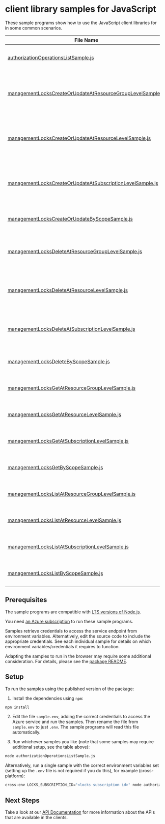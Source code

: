 # client library samples for JavaScript

These sample programs show how to use the JavaScript client libraries for in some common scenarios.

| **File Name**                                                                                                         | **Description**                                                                                                                                                                                                                                                                                                                                                                                                                                                                  |
| --------------------------------------------------------------------------------------------------------------------- | -------------------------------------------------------------------------------------------------------------------------------------------------------------------------------------------------------------------------------------------------------------------------------------------------------------------------------------------------------------------------------------------------------------------------------------------------------------------------------- |
| [authorizationOperationsListSample.js][authorizationoperationslistsample]                                             | Lists all of the available Microsoft.Authorization REST API operations. x-ms-original-file: specification/resources/resource-manager/Microsoft.Authorization/stable/2016-09-01/examples/ListProviderOperations.json                                                                                                                                                                                                                                                              |
| [managementLocksCreateOrUpdateAtResourceGroupLevelSample.js][managementlockscreateorupdateatresourcegrouplevelsample] | When you apply a lock at a parent scope, all child resources inherit the same lock. To create management locks, you must have access to Microsoft.Authorization/_ or Microsoft.Authorization/locks/_ actions. Of the built-in roles, only Owner and User Access Administrator are granted those actions. x-ms-original-file: specification/resources/resource-manager/Microsoft.Authorization/stable/2016-09-01/examples/ManagementLocks_CreateOrUpdateAtResourceGroupLevel.json |
| [managementLocksCreateOrUpdateAtResourceLevelSample.js][managementlockscreateorupdateatresourcelevelsample]           | When you apply a lock at a parent scope, all child resources inherit the same lock. To create management locks, you must have access to Microsoft.Authorization/_ or Microsoft.Authorization/locks/_ actions. Of the built-in roles, only Owner and User Access Administrator are granted those actions. x-ms-original-file: specification/resources/resource-manager/Microsoft.Authorization/stable/2016-09-01/examples/ManagementLocks_CreateOrUpdateAtResourceLevel.json      |
| [managementLocksCreateOrUpdateAtSubscriptionLevelSample.js][managementlockscreateorupdateatsubscriptionlevelsample]   | When you apply a lock at a parent scope, all child resources inherit the same lock. To create management locks, you must have access to Microsoft.Authorization/_ or Microsoft.Authorization/locks/_ actions. Of the built-in roles, only Owner and User Access Administrator are granted those actions. x-ms-original-file: specification/resources/resource-manager/Microsoft.Authorization/stable/2016-09-01/examples/ManagementLocks_CreateOrUpdateAtSubscriptionLevel.json  |
| [managementLocksCreateOrUpdateByScopeSample.js][managementlockscreateorupdatebyscopesample]                           | Create or update a management lock by scope. x-ms-original-file: specification/resources/resource-manager/Microsoft.Authorization/stable/2016-09-01/examples/ManagementLocks_CreateOrUpdateAtScope.json                                                                                                                                                                                                                                                                          |
| [managementLocksDeleteAtResourceGroupLevelSample.js][managementlocksdeleteatresourcegrouplevelsample]                 | To delete management locks, you must have access to Microsoft.Authorization/_ or Microsoft.Authorization/locks/_ actions. Of the built-in roles, only Owner and User Access Administrator are granted those actions. x-ms-original-file: specification/resources/resource-manager/Microsoft.Authorization/stable/2016-09-01/examples/ManagementLocks_DeleteAtResourceGroupLevel.json                                                                                             |
| [managementLocksDeleteAtResourceLevelSample.js][managementlocksdeleteatresourcelevelsample]                           | To delete management locks, you must have access to Microsoft.Authorization/_ or Microsoft.Authorization/locks/_ actions. Of the built-in roles, only Owner and User Access Administrator are granted those actions. x-ms-original-file: specification/resources/resource-manager/Microsoft.Authorization/stable/2016-09-01/examples/ManagementLocks_DeleteAtResourceLevel.json                                                                                                  |
| [managementLocksDeleteAtSubscriptionLevelSample.js][managementlocksdeleteatsubscriptionlevelsample]                   | To delete management locks, you must have access to Microsoft.Authorization/_ or Microsoft.Authorization/locks/_ actions. Of the built-in roles, only Owner and User Access Administrator are granted those actions. x-ms-original-file: specification/resources/resource-manager/Microsoft.Authorization/stable/2016-09-01/examples/ManagementLocks_DeleteAtSubscriptionLevel.json                                                                                              |
| [managementLocksDeleteByScopeSample.js][managementlocksdeletebyscopesample]                                           | Delete a management lock by scope. x-ms-original-file: specification/resources/resource-manager/Microsoft.Authorization/stable/2016-09-01/examples/ManagementLocks_DeleteAtScope.json                                                                                                                                                                                                                                                                                            |
| [managementLocksGetAtResourceGroupLevelSample.js][managementlocksgetatresourcegrouplevelsample]                       | Gets a management lock at the resource group level. x-ms-original-file: specification/resources/resource-manager/Microsoft.Authorization/stable/2016-09-01/examples/ManagementLocks_GetAtResourceGroupLevel.json                                                                                                                                                                                                                                                                 |
| [managementLocksGetAtResourceLevelSample.js][managementlocksgetatresourcelevelsample]                                 | Get the management lock of a resource or any level below resource. x-ms-original-file: specification/resources/resource-manager/Microsoft.Authorization/stable/2016-09-01/examples/ManagementLocks_GetAtResourceLevel.json                                                                                                                                                                                                                                                       |
| [managementLocksGetAtSubscriptionLevelSample.js][managementlocksgetatsubscriptionlevelsample]                         | Gets a management lock at the subscription level. x-ms-original-file: specification/resources/resource-manager/Microsoft.Authorization/stable/2016-09-01/examples/ManagementLocks_GetAtSubscriptionLevel.json                                                                                                                                                                                                                                                                    |
| [managementLocksGetByScopeSample.js][managementlocksgetbyscopesample]                                                 | Get a management lock by scope. x-ms-original-file: specification/resources/resource-manager/Microsoft.Authorization/stable/2016-09-01/examples/ManagementLocks_GetAtScope.json                                                                                                                                                                                                                                                                                                  |
| [managementLocksListAtResourceGroupLevelSample.js][managementlockslistatresourcegrouplevelsample]                     | Gets all the management locks for a resource group. x-ms-original-file: specification/resources/resource-manager/Microsoft.Authorization/stable/2016-09-01/examples/ManagementLocks_ListAtResourceGroupLevel.json                                                                                                                                                                                                                                                                |
| [managementLocksListAtResourceLevelSample.js][managementlockslistatresourcelevelsample]                               | Gets all the management locks for a resource or any level below resource. x-ms-original-file: specification/resources/resource-manager/Microsoft.Authorization/stable/2016-09-01/examples/ManagementLocks_ListAtResourceLevel.json                                                                                                                                                                                                                                               |
| [managementLocksListAtSubscriptionLevelSample.js][managementlockslistatsubscriptionlevelsample]                       | Gets all the management locks for a subscription. x-ms-original-file: specification/resources/resource-manager/Microsoft.Authorization/stable/2016-09-01/examples/ManagementLocks_ListAtSubscriptionLevel.json                                                                                                                                                                                                                                                                   |
| [managementLocksListByScopeSample.js][managementlockslistbyscopesample]                                               | Gets all the management locks for a scope. x-ms-original-file: specification/resources/resource-manager/Microsoft.Authorization/stable/2016-09-01/examples/ManagementLocks_ListAtScope.json                                                                                                                                                                                                                                                                                      |

## Prerequisites

The sample programs are compatible with [LTS versions of Node.js](https://github.com/nodejs/release#release-schedule).

You need [an Azure subscription][freesub] to run these sample programs.

Samples retrieve credentials to access the service endpoint from environment variables. Alternatively, edit the source code to include the appropriate credentials. See each individual sample for details on which environment variables/credentials it requires to function.

Adapting the samples to run in the browser may require some additional consideration. For details, please see the [package README][package].

## Setup

To run the samples using the published version of the package:

1. Install the dependencies using `npm`:

```bash
npm install
```

2. Edit the file `sample.env`, adding the correct credentials to access the Azure service and run the samples. Then rename the file from `sample.env` to just `.env`. The sample programs will read this file automatically.

3. Run whichever samples you like (note that some samples may require additional setup, see the table above):

```bash
node authorizationOperationsListSample.js
```

Alternatively, run a single sample with the correct environment variables set (setting up the `.env` file is not required if you do this), for example (cross-platform):

```bash
cross-env LOCKS_SUBSCRIPTION_ID="<locks subscription id>" node authorizationOperationsListSample.js
```

## Next Steps

Take a look at our [API Documentation][apiref] for more information about the APIs that are available in the clients.

[authorizationoperationslistsample]: https://github.com/Azure/azure-sdk-for-js/blob/main/sdk/locks/arm-locks-profile-2020-09-01-hybrid/samples/v2/javascript/authorizationOperationsListSample.js
[managementlockscreateorupdateatresourcegrouplevelsample]: https://github.com/Azure/azure-sdk-for-js/blob/main/sdk/locks/arm-locks-profile-2020-09-01-hybrid/samples/v2/javascript/managementLocksCreateOrUpdateAtResourceGroupLevelSample.js
[managementlockscreateorupdateatresourcelevelsample]: https://github.com/Azure/azure-sdk-for-js/blob/main/sdk/locks/arm-locks-profile-2020-09-01-hybrid/samples/v2/javascript/managementLocksCreateOrUpdateAtResourceLevelSample.js
[managementlockscreateorupdateatsubscriptionlevelsample]: https://github.com/Azure/azure-sdk-for-js/blob/main/sdk/locks/arm-locks-profile-2020-09-01-hybrid/samples/v2/javascript/managementLocksCreateOrUpdateAtSubscriptionLevelSample.js
[managementlockscreateorupdatebyscopesample]: https://github.com/Azure/azure-sdk-for-js/blob/main/sdk/locks/arm-locks-profile-2020-09-01-hybrid/samples/v2/javascript/managementLocksCreateOrUpdateByScopeSample.js
[managementlocksdeleteatresourcegrouplevelsample]: https://github.com/Azure/azure-sdk-for-js/blob/main/sdk/locks/arm-locks-profile-2020-09-01-hybrid/samples/v2/javascript/managementLocksDeleteAtResourceGroupLevelSample.js
[managementlocksdeleteatresourcelevelsample]: https://github.com/Azure/azure-sdk-for-js/blob/main/sdk/locks/arm-locks-profile-2020-09-01-hybrid/samples/v2/javascript/managementLocksDeleteAtResourceLevelSample.js
[managementlocksdeleteatsubscriptionlevelsample]: https://github.com/Azure/azure-sdk-for-js/blob/main/sdk/locks/arm-locks-profile-2020-09-01-hybrid/samples/v2/javascript/managementLocksDeleteAtSubscriptionLevelSample.js
[managementlocksdeletebyscopesample]: https://github.com/Azure/azure-sdk-for-js/blob/main/sdk/locks/arm-locks-profile-2020-09-01-hybrid/samples/v2/javascript/managementLocksDeleteByScopeSample.js
[managementlocksgetatresourcegrouplevelsample]: https://github.com/Azure/azure-sdk-for-js/blob/main/sdk/locks/arm-locks-profile-2020-09-01-hybrid/samples/v2/javascript/managementLocksGetAtResourceGroupLevelSample.js
[managementlocksgetatresourcelevelsample]: https://github.com/Azure/azure-sdk-for-js/blob/main/sdk/locks/arm-locks-profile-2020-09-01-hybrid/samples/v2/javascript/managementLocksGetAtResourceLevelSample.js
[managementlocksgetatsubscriptionlevelsample]: https://github.com/Azure/azure-sdk-for-js/blob/main/sdk/locks/arm-locks-profile-2020-09-01-hybrid/samples/v2/javascript/managementLocksGetAtSubscriptionLevelSample.js
[managementlocksgetbyscopesample]: https://github.com/Azure/azure-sdk-for-js/blob/main/sdk/locks/arm-locks-profile-2020-09-01-hybrid/samples/v2/javascript/managementLocksGetByScopeSample.js
[managementlockslistatresourcegrouplevelsample]: https://github.com/Azure/azure-sdk-for-js/blob/main/sdk/locks/arm-locks-profile-2020-09-01-hybrid/samples/v2/javascript/managementLocksListAtResourceGroupLevelSample.js
[managementlockslistatresourcelevelsample]: https://github.com/Azure/azure-sdk-for-js/blob/main/sdk/locks/arm-locks-profile-2020-09-01-hybrid/samples/v2/javascript/managementLocksListAtResourceLevelSample.js
[managementlockslistatsubscriptionlevelsample]: https://github.com/Azure/azure-sdk-for-js/blob/main/sdk/locks/arm-locks-profile-2020-09-01-hybrid/samples/v2/javascript/managementLocksListAtSubscriptionLevelSample.js
[managementlockslistbyscopesample]: https://github.com/Azure/azure-sdk-for-js/blob/main/sdk/locks/arm-locks-profile-2020-09-01-hybrid/samples/v2/javascript/managementLocksListByScopeSample.js
[apiref]: https://learn.microsoft.com/javascript/api/@azure/arm-locks-profile-2020-09-01-hybrid?view=azure-node-preview
[freesub]: https://azure.microsoft.com/free/
[package]: https://github.com/Azure/azure-sdk-for-js/tree/main/sdk/locks/arm-locks-profile-2020-09-01-hybrid/README.md
